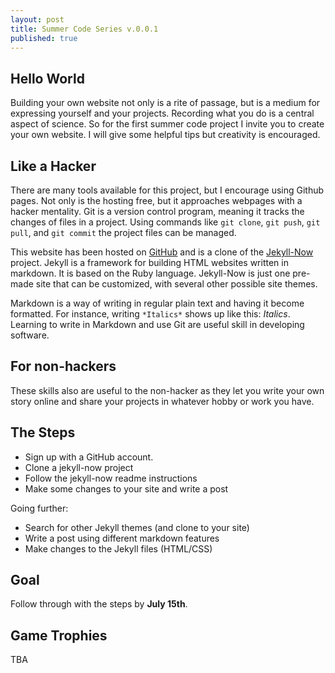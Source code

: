 ```yaml
---
layout: post
title: Summer Code Series v.0.0.1
published: true
---
```

## Hello World

Building your own website not only is a rite of passage, but is a medium for expressing yourself and your projects.  Recording what you do is a central aspect of science.  So for the first summer code project I invite you to create your own website.  I will give some helpful tips but creativity is encouraged.

## Like a Hacker

There are many tools available for this project, but I encourage using Github pages.  Not only is the hosting free, but it approaches webpages with a hacker mentality.  Git is a version control program, meaning it tracks the changes of files in a project.  Using commands like `git clone`, `git push`, `git pull`, and `git commit` the project files can be managed.  

This website has been hosted on [GitHub](http://www.github.com) and is a clone of the [Jekyll-Now](http://www.github.com/jekyll-now/) project.  Jekyll is a framework for building HTML websites written in markdown.  It is based on the Ruby language.  Jekyll-Now is just one pre-made site that can be customized, with several other possible site themes.  

Markdown is a way of writing in regular plain text and having it become formatted.  For instance, writing `*Italics*` shows up like this:  *Italics*.  Learning to write in Markdown and use Git are useful skill in developing software.

## For non-hackers

These skills also are useful to the non-hacker as they let you write your own story online and share your projects in whatever hobby or work you have.

## The Steps

* Sign up with a GitHub account.
* Clone a jekyll-now project
* Follow the jekyll-now readme instructions
* Make some changes to your site and write a post

Going further:

* Search for other Jekyll themes (and clone to your site)
* Write a post using different markdown features
* Make changes to the Jekyll files (HTML/CSS)

## Goal

Follow through with the steps by **July 15th**.

## Game Trophies

TBA


